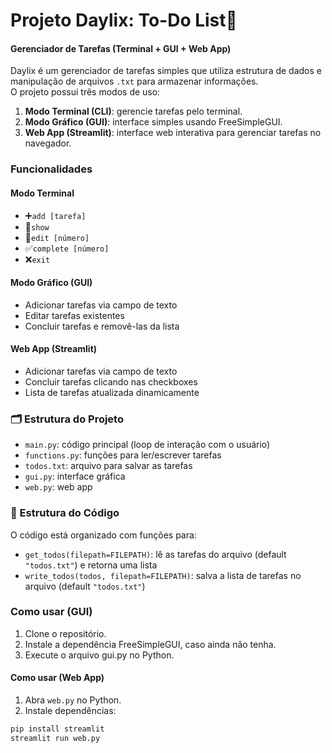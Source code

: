 # Projeto Daylix: To-Do List📝
#### Gerenciador de Tarefas (Terminal + GUI + Web App)
Daylix é um gerenciador de tarefas simples que utiliza estrutura de dados e manipulação de arquivos `.txt` para armazenar informações.  
O projeto possui três modos de uso:

1. **Modo Terminal (CLI)**: gerencie tarefas pelo terminal.  
2. **Modo Gráfico (GUI)**: interface simples usando FreeSimpleGUI.  
3. **Web App (Streamlit)**: interface web interativa para gerenciar tarefas no navegador.

### Funcionalidades
#### Modo Terminal
- ➕`add [tarefa]`
- 📄`show`
- 📝`edit [número]`
- ✅`complete [número]`
- ❌`exit`

#### Modo Gráfico (GUI)
- Adicionar tarefas via campo de texto
- Editar tarefas existentes
- Concluir tarefas e removê-las da lista

#### Web App (Streamlit)
- Adicionar tarefas via campo de texto
- Concluir tarefas clicando nas checkboxes
- Lista de tarefas atualizada dinamicamente

### 🗂️ Estrutura do Projeto
- `main.py`: código principal (loop de interação com o usuário)
- `functions.py`: funções para ler/escrever tarefas
- `todos.txt`: arquivo para salvar as tarefas
- `gui.py`: interface gráfica
- `web.py`: web app


### 🧱 Estrutura do Código
O código está organizado com funções para:
* `get_todos(filepath=FILEPATH)`: lê as tarefas do arquivo (default `"todos.txt"`) e retorna uma lista
* `write_todos(todos, filepath=FILEPATH)`: salva a lista de tarefas no arquivo (default `"todos.txt"`)

### Como usar (GUI)
1. Clone o repositório.
2. Instale a dependência FreeSimpleGUI, caso ainda não tenha.
3. Execute o arquivo gui.py no Python.

#### Como usar (Web App)
1. Abra `web.py` no Python.
2. Instale dependências:
```bash
pip install streamlit
streamlit run web.py
```